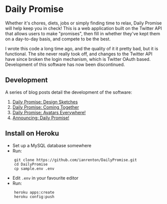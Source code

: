 Daily Promise
=============

Whether it's chores, diets, jobs or simply finding time to relax, Daily Promise will help keep you in check! This is a web application built on the Twitter API that allows users to make "promises", then fill in whether they've kept them on a day-to-day basis, and compete to be the best.

I wrote this code a long time ago, and the quality of it it pretty bad, but it is functional. The site never really took off, and changes to the Twitter API have since broken the login mechanism, which is Twitter OAuth based. Development of this software has now been discontinued.

Development
-----------

A series of blog posts detail the development of the software:

1. [Daily Promise: Design Sketches](https://ianrenton.com/blog/daily-promise-design-sketches)
2. [Daily Promise: Coming Together](https://ianrenton.com/blog/daily-promise-coming-together)
3. [Daily Promise: Avatars Everywhere!](https://ianrenton.com/blog/daily-promise-avatars-everywhere)
4. [Announcing: Daily Promise!](https://ianrenton.com/blog/announcing-daily-promise/)

Install on Heroku
-----------------

* Set up a MySQL database somewhere
* Run:

```
    git clone https://github.com/ianrenton/DailyPromise.git
    cd DailyPromise
    cp sample.env .env
```
* Edit `.env` in your favourite editor
* Run:

```
    heroku apps:create
    heroku config:push
```
